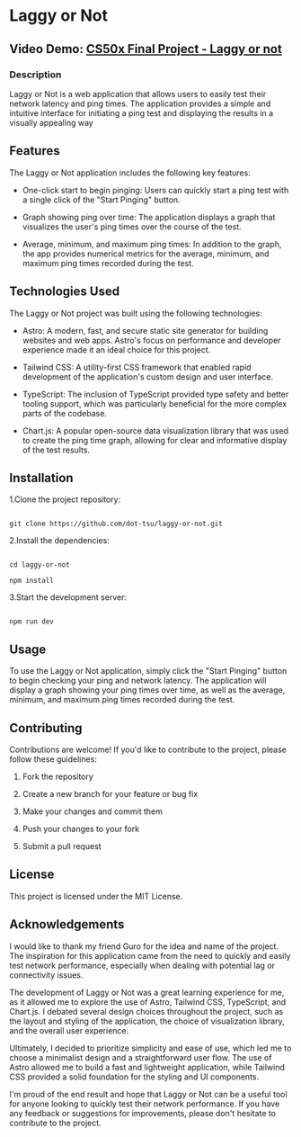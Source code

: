 # Laggy or Not

## Video Demo: [CS50x Final Project - Laggy or not](https://www.youtube.com/watch?v=kpTySdkt8uM)

### Description

Laggy or Not is a web application that allows users to easily test their network latency and ping times. The application provides a simple and intuitive interface for initiating a ping test and displaying the results in a visually appealing way

## Features

The Laggy or Not application includes the following key features:

- One-click start to begin pinging: Users can quickly start a ping test with a single click of the "Start Pinging" button.

- Graph showing ping over time: The application displays a graph that visualizes the user's ping times over the course of the test.

- Average, minimum, and maximum ping times: In addition to the graph, the app provides numerical metrics for the average, minimum, and maximum ping times recorded during the test.

## Technologies Used

The Laggy or Not project was built using the following technologies:

- Astro: A modern, fast, and secure static site generator for building websites and web apps. Astro's focus on performance and developer experience made it an ideal choice for this project.

- Tailwind CSS: A utility-first CSS framework that enabled rapid development of the application's custom design and user interface.

- TypeScript: The inclusion of TypeScript provided type safety and better tooling support, which was particularly beneficial for the more complex parts of the codebase.

- Chart.js: A popular open-source data visualization library that was used to create the ping time graph, allowing for clear and informative display of the test results.

## Installation

1.Clone the project repository:

```console

git clone https://github.com/dot-tsu/laggy-or-not.git

```

2.Install the dependencies:

```console

cd laggy-or-not

npm install

```

3.Start the development server:

```console

npm run dev

```

## Usage

To use the Laggy or Not application, simply click the "Start Pinging" button to begin checking your ping and network latency. The application will display a graph showing your ping times over time, as well as the average, minimum, and maximum ping times recorded during the test.

## Contributing

Contributions are welcome! If you'd like to contribute to the project, please follow these guidelines:

1. Fork the repository

2. Create a new branch for your feature or bug fix

3. Make your changes and commit them

4. Push your changes to your fork

5. Submit a pull request

## License

This project is licensed under the MIT License.

## Acknowledgements

I would like to thank my friend Guro for the idea and name of the project. The inspiration for this application came from the need to quickly and easily test network performance, especially when dealing with potential lag or connectivity issues.

The development of Laggy or Not was a great learning experience for me, as it allowed me to explore the use of Astro, Tailwind CSS, TypeScript, and Chart.js. I debated several design choices throughout the project, such as the layout and styling of the application, the choice of visualization library, and the overall user experience.

Ultimately, I decided to prioritize simplicity and ease of use, which led me to choose a minimalist design and a straightforward user flow. The use of Astro allowed me to build a fast and lightweight application, while Tailwind CSS provided a solid foundation for the styling and UI components.

I'm proud of the end result and hope that Laggy or Not can be a useful tool for anyone looking to quickly test their network performance. If you have any feedback or suggestions for improvements, please don't hesitate to contribute to the project.
